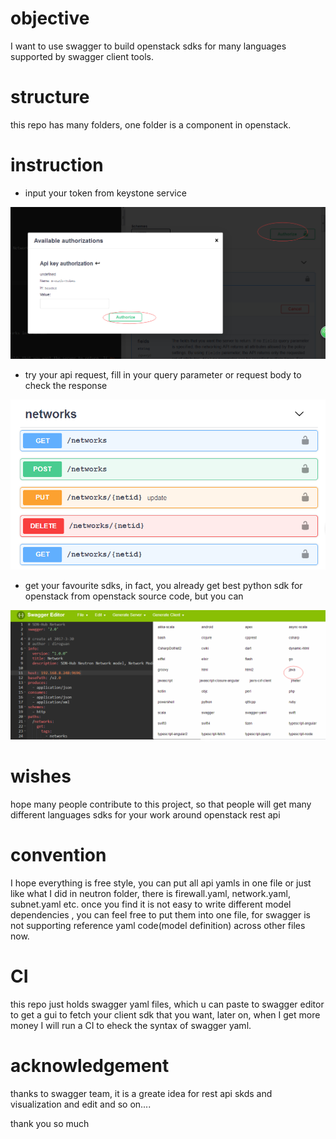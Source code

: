 # objective

I want to use swagger to build openstack sdks for many languages supported by swagger client tools.

# structure

this repo has many folders, one folder is a component in openstack.

# instruction
* input your token from keystone service

![s1.png](imgs/s1.png "")
* try your api request, fill in your query parameter or request body to check the response

![s2.png](imgs/s2.png "")

* get your favourite sdks, in fact, you already get best python sdk for openstack from openstack source code, but you can 

![s3.png]( imgs/s3.png "")

# wishes

hope many people contribute to this project, so that people will get many different languages sdks for your work around openstack rest api

# convention
I hope everything is free style, you can put all api yamls in one file or just like what I did in neutron folder, there is firewall.yaml, network.yaml, subnet.yaml etc. once you find  it is not easy to write different model dependencies  , you can feel free to put them into one file, for swagger is not supporting reference yaml code(model definition) across other files now.

# CI
this repo just holds swagger yaml files, which u can paste to swagger editor to get a gui to fetch your client sdk that you want, later on, when I get more money I will run a CI to eheck the syntax of swagger yaml.

 

# acknowledgement

thanks to swagger team, it is a greate  idea for rest api skds and visualization and edit and so on....

thank you so much